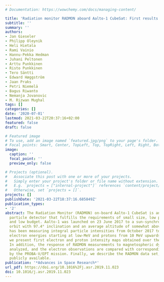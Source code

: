 ```yaml
---
# Documentation: https://wowchemy.com/docs/managing-content/

title: 'Radiation monitor RADMON aboard Aalto-1 CubeSat: First results'
subtitle: ''
summary: ''
authors:
- Jan Gieseler
- Philipp Oleynik
- Heli Hietala
- Rami Vainio
- Hannu-Pekka Hedman
- Juhani Peltonen
- Arttu Punkkinen
- Risto Punkkinen
- Tero Säntti
- Edward Hæggström
- Jaan Praks
- Petri Niemelä
- Bagus Riwanto
- Nemanja Jovanovic
- M. Rizwan Mughal
tags: []
categories: []
date: '2020-07-01'
lastmod: 2021-03-22T20:37:16+02:00
featured: false
draft: false

# Featured image
# To use, add an image named `featured.jpg/png` to your page's folder.
# Focal points: Smart, Center, TopLeft, Top, TopRight, Left, Right, BottomLeft, Bottom, BottomRight.
image:
  caption: ''
  focal_point: ''
  preview_only: false

# Projects (optional).
#   Associate this post with one or more of your projects.
#   Simply enter your project's folder or file name without extension.
#   E.g. `projects = ["internal-project"]` references `content/project/deep-learning/index.md`.
#   Otherwise, set `projects = []`.
projects: []
publishDate: '2021-03-22T18:37:16.685849Z'
publication_types:
- '2'
abstract: The Radiation Monitor (RADMON) on-board Aalto-1 CubeSat is an energetic
  particle detector that fulfills the requirements of small size, low power consumption
  and low budget. Aalto-1 was launched on 23 June 2017 to a sun-synchronous polar
  orbit with 97.4° inclination and an average altitude of somewhat above 500 km. RADMON
  has been measuring integral particle intensities from October 2017 to May 2018 with
  electron energies starting at low-MeV and protons from 10 MeV upwards. In this paper,
  we present first electron and proton intensity maps obtained over the mission period.
  In addition, the response of RADMON measurements to magnetospheric dynamics are
  analyzed, and the electron observations are compared with corresponding measurements
  by the PROBA-V/EPT mission. Finally, we describe the RADMON data set, which is made
  publicly available.
publication: '*Advances in Space Research*'
url_pdf: https://doi.org/10.1016%2Fj.asr.2019.11.023
doi: 10.1016/j.asr.2019.11.023
---
```

